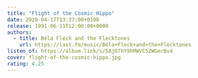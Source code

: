 ```yaml
---
title: "Flight of the Cosmic Hippo"
date: 2020-04-17T13:37:00+0100
release: 1991-06-11T12:00:00+0000
authors:
  - title: Béla Fleck and the Flecktones
    url: https://last.fm/music/Béla+Fleck+and+the+Flecktones
listen_of: https://album.link/s/5AjD7hY9hMWVC5ZWGerBv4
cover: flight-of-the-cosmic-hippo.jpg
rating: 4.25
---
```

